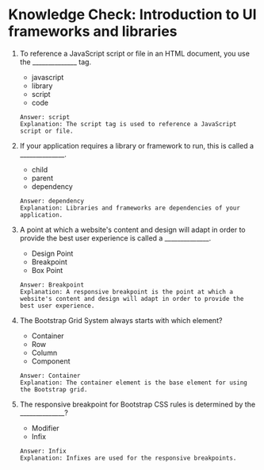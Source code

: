 # Knowledge Check: Introduction to UI frameworks and libraries

1. To reference a JavaScript script or file in an HTML document, you use the ______________ tag.
   - javascript
   - library
   - script
   - code
   ```
   Answer: script
   Explanation: The script tag is used to reference a JavaScript script or file.
   ```

2. If your application requires a library or framework to run, this is called a ______________.
   - child
   - parent
   - dependency
   ```
   Answer: dependency
   Explanation: Libraries and frameworks are dependencies of your application.
   ```

3. A point at which a website's content and design will adapt in order to provide the best user experience is called a ______________.
   - Design Point
   - Breakpoint
   - Box Point
   ```
   Answer: Breakpoint
   Explanation: A responsive breakpoint is the point at which a website's content and design will adapt in order to provide the best user experience.
   ```

4. The Bootstrap Grid System always starts with which element?
   - Container
   - Row
   - Column
   - Component
   ```
   Answer: Container
   Explanation: The container element is the base element for using the Bootstrap grid.
   ```

5. The responsive breakpoint for Bootstrap CSS rules is determined by the ______________?
   - Modifier
   - Infix
   ```
   Answer: Infix
   Explanation: Infixes are used for the responsive breakpoints.
   ```